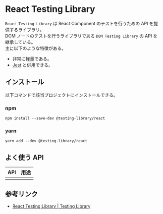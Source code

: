# React Testing Library

`React Testing Library` は React Component のテストを行うための API を提供するライブラリ。  
DOM ノードのテストを行うライブラリである `DOM Testing Library` の API を継承している。  
主に以下のような特徴がある。

- 非常に軽量である。
- [Jest](https://jestjs.io/ja/) と併用できる。

## インストール

以下コマンドで該当プロジェクトにインストールできる。

### npm

```
npm install --save-dev @testing-library/react
```

### yarn

```
yarn add --dev @testing-library/react
```

## よく使う API

| API | 用途 |
| --- | ---- |
|     |      |

## 参考リンク

- [React Testing Library | Testing Library](https://testing-library.com/docs/react-testing-library/intro/)
